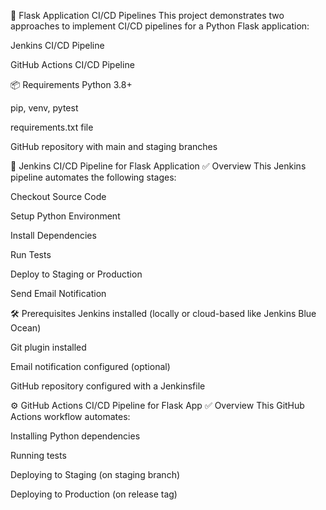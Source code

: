 🚀 Flask Application CI/CD Pipelines
This project demonstrates two approaches to implement CI/CD pipelines for a Python Flask application:

Jenkins CI/CD Pipeline

GitHub Actions CI/CD Pipeline

📦 Requirements
Python 3.8+

pip, venv, pytest

requirements.txt file

GitHub repository with main and staging branches

🧪 Jenkins CI/CD Pipeline for Flask Application
✅ Overview
This Jenkins pipeline automates the following stages:

Checkout Source Code

Setup Python Environment

Install Dependencies

Run Tests

Deploy to Staging or Production

Send Email Notification

🛠️ Prerequisites
Jenkins installed (locally or cloud-based like Jenkins Blue Ocean)

Git plugin installed

Email notification configured (optional)

GitHub repository configured with a Jenkinsfile

⚙️ GitHub Actions CI/CD Pipeline for Flask App
✅ Overview
This GitHub Actions workflow automates:

Installing Python dependencies

Running tests

Deploying to Staging (on staging branch)

Deploying to Production (on release tag)
